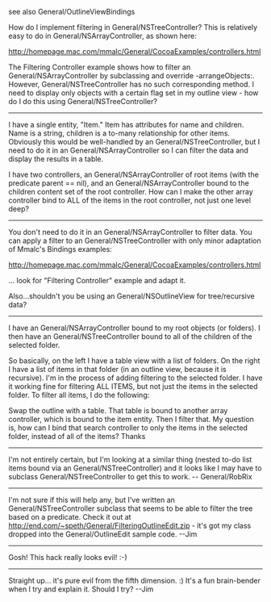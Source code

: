 see also General/OutlineViewBindings

How do I implement filtering in General/NSTreeController? This is relatively easy to do in General/NSArrayController, as shown here:

http://homepage.mac.com/mmalc/General/CocoaExamples/controllers.html

The Filtering Controller example shows how to filter an General/NSArrayController by subclassing and override -arrangeObjects:. However, General/NSTreeController has no such corresponding method. I need to display only objects with a certain flag set in my outline view - how do I do this using General/NSTreeController?

----

I have a single entity, "Item."  Item has attributes for name and children.  Name is a string, children is a to-many relationship for other items.  Obviously this would be well-handled by an General/NSTreeController, but I need to do it in an General/NSArrayController so I can filter the data and display the results in a table.

I have two controllers, an General/NSArrayController of root items (with the predicate parent == nil), and an General/NSArrayController bound to the children content set of the root controller.  How can I make the other array controller bind to ALL of the items in the root controller, not just one level deep?

----

You don't need to do it in an General/NSArrayController to filter data. You can apply a filter to an General/NSTreeController with only minor adaptation of Mmalc's Bindings examples:

http://homepage.mac.com/mmalc/General/CocoaExamples/controllers.html 

 ... look for "Filtering Controller" example and adapt it.

Also...shouldn't you be using an General/NSOutlineView for tree/recursive data?

----

I have an General/NSArrayController bound to my root objects (or folders).  I then have an General/NSTreeController bound to all of the children of the selected folder.

So basically, on the left I have a table view with a list of folders.  On the right I have a list of items in that folder (in an outline view, because it is recursive).  I'm in the process of adding filtering to the selected folder.  I have it working fine for filtering ALL ITEMS, but not just the items in the selected folder. To filter all items, I do the following:

Swap the outline with a table.  That table is bound to another array controller, which is bound to the item entity.  Then I filter that.  My question is, how can I bind that search controller to only the items in the selected folder, instead of all of the items?  Thanks

----

I'm not entirely certain, but I'm looking at a similar thing (nested to-do list items bound via an General/NSTreeController) and it looks like I may have to subclass General/NSTreeController to get this to work. -- General/RobRix

----

I'm not sure if this will help any, but I've written an General/NSTreeController subclass that seems to be able to filter the tree based on a predicate.  Check it out at http://end.com/~speth/General/FilteringOutlineEdit.zip - it's got my class dropped into the General/OutlineEdit sample code.  --Jim

----
Gosh! This hack really looks evil! :-)

----

Straight up... it's pure evil from the fifth dimension. :)  It's a fun brain-bender when I try and explain it.  Should I try?  --Jim